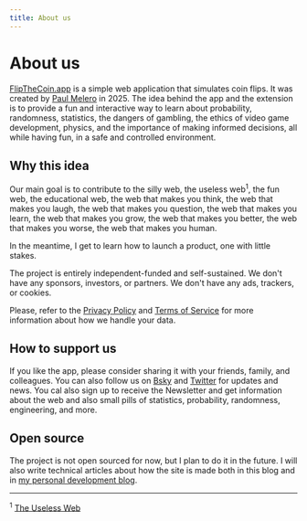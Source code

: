 ```yaml
---
title: About us
---
```


# About us

[FlipTheCoin.app](https://flipthecoin.app) is a simple web application that simulates coin flips. It was created by [Paul Melero](https://gnet.click) in 2025. The idea behind the app and the extension is to provide a fun and interactive way to learn about probability, randomness, statistics, the dangers of gambling, the ethics of video game development, physics, and the importance of making informed decisions, all while having fun, in a safe and controlled environment.

## Why this idea

Our main goal is to contribute to the silly web, the useless web<sup>1</sup>, the fun web, the educational web, the web that makes you think, the web that makes you laugh, the web that makes you question, the web that makes you learn, the web that makes you grow, the web that makes you better, the web that makes you worse, the web that makes you human.

In the meantime, I get to learn how to launch a product, one with little stakes.

The project is entirely independent-funded and self-sustained. We don't have any sponsors, investors, or partners. We don't have any ads, trackers, or cookies.

Please, refer to the [Privacy Policy](/privacy-policy) and [Terms of Service](/terms-of-service) for more information about how we handle your data.

## How to support us

If you like the app, please consider sharing it with your friends, family, and colleagues. You can also follow us on [Bsky](https://bsky.app/flipthecoin) and [Twitter](https://twitter.com/flipthecoinapp) for updates and news. You cal also sign up to receive the Newsletter and get information about the web and also small pills of statistics, probability, randomness, engineering, and more.

## Open source

The project is not open sourced for now, but I plan to do it in the future. I will also write technical articles about how the site is made both in this blog and in [my personal development blog](https://graficos.net/blog).

---

<sup>1</sup> [The Useless Web](https://theuselessweb.com/sites)
